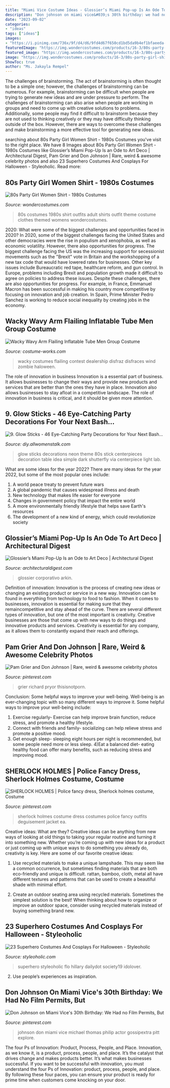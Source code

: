 ```yaml
---
title: "Miami Vice Costume Ideas - Glossier’s Miami Pop-up Is An Ode To Art Deco"
description: "Don johnson on miami vice&#039;s 30th birthday: we had no film permits, but"
date: "2023-09-02"
categories:
- "ideas"
tags: ["ideas"]
images:
- "https://i.pinimg.com/736x/9f/d4/d6/9fd4d67f650cd1bd5da9b4ef1bfaeeda--police-fancy-dress-halloween-horror.jpg"
featuredImage: "https://img.wondercostumes.com/products/16-3/80s-party-girl-shirt-.jpg"
featured_image: "https://img.wondercostumes.com/products/16-3/80s-party-girl-shirt-.jpg"
image: "https://img.wondercostumes.com/products/16-3/80s-party-girl-shirt-.jpg"
ShowToc: true
author: "Ms. Jakayla Rempel"
---
```



The challenges of brainstorming.
The act of brainstorming is often thought to be a simple one; however, the challenges of brainstorming can be numerous. For example, brainstorming can be difficult when people are trying to generate new ideas and are under pressure to perform. The challenges of brainstorming can also arise when people are working in groups and need to come up with creative solutions to problems. Additionally, some people may find it difficult to brainstorm because they are not used to thinking creatively or they may have difficulty thinking outside of the box. However, there are ways to overcome these challenges and make brainstorming a more effective tool for generating new ideas.

	

		
searching about 80s Party Girl Women Shirt - 1980s Costumes you've visit to the right place. We have 8 Images about 80s Party Girl Women Shirt - 1980s Costumes like Glossier’s Miami Pop-Up Is an Ode to Art Deco | Architectural Digest, Pam Grier and Don Johnson | Rare, weird &amp; awesome celebrity photos and also 23 Superhero Costumes And Cosplays For Halloween - Styleoholic. Read more:
		
    
## 80s Party Girl Women Shirt - 1980s Costumes

<img loading=lazy src="https://img.wondercostumes.com/products/16-3/80s-party-girl-shirt-.jpg" onerror="this.onerror=null;this.src='https://tse1.mm.bing.net/th?id=OIP.Lmcv2U1NisjOTHK4w9tzRgHaKX&amp;pid=15.1';" alt="80s Party Girl Women Shirt - 1980s Costumes">

_Source: wondercostumes.com_

>80s costumes 1980s shirt outfits adult shirts outfit theme costume clothes themed womens wondercostumes. 

	

2020: What were some of the biggest challenges and opportunities faced in 2020?
In 2020, some of the biggest challenges facing the United States and other democracies were the rise in populism and xenophobia, as well as economic volatility. However, there also opportunities for progress. The biggest challenge facing the US was the increasing support for secessionist movements such as the "Brexit" vote in Britain and the workshopping of a new tax code that would have lowered rates for businesses. Other key issues include Bureaucratic red tape, healthcare reform, and gun control. In Europe, problems including Brexit and population growth made it difficult to agree on policies to address these issues. Despite these challenges, there are also opportunities for progress. For example, in France, Emmanuel Macron has been successful in making his country more competitive by focusing on innovation and job creation. In Spain, Prime Minister Pedro Sanchez is working to reduce social inequality by creating jobs in the economy.

    
## Wacky Wavy Arm Flailing Inflatable Tube Men Group Costume

<img loading=lazy src="https://photos.costume-works.com/full/wacky_wavy_arm_flailing_inflatable_tube_men.jpg" onerror="this.onerror=null;this.src='https://tse3.mm.bing.net/th?id=OIP.-WK6BJUf_wlaOrBgp5H6LAHaJ3&amp;pid=15.1';" alt="Wacky Wavy Arm Flailing Inflatable Tube Men Group Costume">

_Source: costume-works.com_

>wacky costumes flailing contest dealership disfraz disfraces wind zombie haloween. 

	

The role of innovation in business
Innovation is a essential part of business. It allows businesses to change their ways and provide new products and services that are better than the ones they have in place. Innovation also allows businesses to stay afloat in a competitive landscape. The role of innovation in business is critical, and it should be given more attention.

    
## 9. Glow Sticks - 46 Eye-Catching Party Decorations For Your Next Bash…

<img loading=lazy src="http://img.allw.mn/content/dp/f0/wigqgpg0.jpg" onerror="this.onerror=null;this.src='https://tse4.mm.bing.net/th?id=OIP.SNtYddSTeiFUYaR0H-DL7gHaLE&amp;pid=15.1';" alt="9. Glow Sticks - 46 Eye-Catching Party Decorations for Your Next Bash…">

_Source: diy.allwomenstalk.com_

>glow sticks decorations neon theme 80s stick centerpieces decoration table idea simple dark shutterfly via centerpiece light lab. 

	

What are some ideas for the year 2022?
There are many ideas for the year 2022, but some of the most popular ones include: 
1. A world peace treaty to prevent future wars 
2. A global pandemic that causes widespread illness and death 
3. New technology that makes life easier for everyone 
4. Changes in government policy that impact the entire world 
5. A more environmentally friendly lifestyle that helps save Earth's resources 
6. The development of a new kind of energy, which could revolutionize society 

    
## Glossier’s Miami Pop-Up Is An Ode To Art Deco | Architectural Digest

<img loading=lazy src="https://media.architecturaldigest.com/photos/5c98efc2bb1a37443277858d/master/pass/Glossier_Miami-2019_03.jpg" onerror="this.onerror=null;this.src='https://tse2.mm.bing.net/th?id=OIP.p9592KswKtssgXLNmi-UIAHaGX&amp;pid=15.1';" alt="Glossier’s Miami Pop-Up Is an Ode to Art Deco | Architectural Digest">

_Source: architecturaldigest.com_

>glossier corporativo arkin. 

	

Definition of innovation:
Innovation is the process of creating new ideas or changing an existing product or service in a new way. Innovation can be found in everything from technology to food to fashion. When it comes to businesses, innovation is essential for making sure that they remaincompetitive and stay ahead of the curve. There are several different types of innovation, but one of the most important is creativity. Creative businesses are those that come up with new ways to do things and innovative products and services. Creativity is essential for any company, as it allows them to constantly expand their reach and offerings.

    
## Pam Grier And Don Johnson | Rare, Weird &amp; Awesome Celebrity Photos

<img loading=lazy src="https://i.pinimg.com/474x/14/d5/30/14d530dc3437e20f450e76436b9d6457--don-johnson-miami-vice.jpg" onerror="this.onerror=null;this.src='https://tse2.mm.bing.net/th?id=OIP.p_rlnKz8tno8ZQCXHWzO2AAAAA&amp;pid=15.1';" alt="Pam Grier and Don Johnson | Rare, weird &amp; awesome celebrity photos">

_Source: pinterest.com_

>grier richard pryor thisisnotporn. 

	

Conclusion: Some helpful ways to improve your well-being.
Well-being is an ever-changing topic with so many different ways to improve it. Some helpful ways to improve your well-being include: 
1) Exercise regularly- Exercise can help improve brain function, reduce stress, and promote a healthy lifestyle. 
2) Connect with friends and family- socializing can help relieve stress and promote a positive mood. 
3) Get enough sleep- sleeping eight hours per night is recommended, but some people need more or less sleep. 
4)Eat a balanced diet- eating healthy food can offer many benefits, such as reducing stress and improving mood.

    
## SHERLOCK HOLMES | Police Fancy Dress, Sherlock Holmes Costume, Costume

<img loading=lazy src="https://i.pinimg.com/736x/9f/d4/d6/9fd4d67f650cd1bd5da9b4ef1bfaeeda--police-fancy-dress-halloween-horror.jpg" onerror="this.onerror=null;this.src='https://tse4.mm.bing.net/th?id=OIP.hhIZvx9hS6NXC_sOLb9XiwAAAA&amp;pid=15.1';" alt="SHERLOCK HOLMES | Police fancy dress, Sherlock holmes costume, Costume">

_Source: pinterest.com_

>sherlock holmes costume dress costumes police fancy outfits deguisement jacket ea. 

	

Creative ideas: What are they?
Creative ideas can be anything from new ways of looking at old things to taking your regular routine and turning it into something new. Whether you’re coming up with new ideas for a product or just coming up with unique ways to do something you already do, creativity is key. Here are some of our favorite creative ideas: 
1. Use recycled materials to make a unique lampshade. This may seem like a common occurrence, but sometimes finding materials that are both eco-friendly and unique is difficult. rattan, bamboo, cloth, metal all have different textures and patterns that can be used to create a beautiful shade with minimal effort. 

2. Create an outdoor seating area using recycled materials. Sometimes the simplest solution is the best! When thinking about how to organize or improve an outdoor space, consider using recycled materials instead of buying something brand new.

    
## 23 Superhero Costumes And Cosplays For Halloween - Styleoholic

<img loading=lazy src="https://i.styleoholic.com/2016/09/15-Joker-and-Harley-Quinn-couple-look.jpg" onerror="this.onerror=null;this.src='https://tse4.mm.bing.net/th?id=OIP.eG-e6p8kmlAXpif1n2-VyAHaLH&amp;pid=15.1';" alt="23 Superhero Costumes And Cosplays For Halloween - Styleoholic">

_Source: styleoholic.com_

>superhero styleoholic flo hillary dailydot society19 idolover. 

	

2. Use people’s experiences as inspiration.

    
## Don Johnson On Miami Vice&#039;s 30th Birthday: We Had No Film Permits, But

<img loading=lazy src="https://i.pinimg.com/originals/18/b5/8d/18b58ddd30bda2956e6122384d6731e7.jpg" onerror="this.onerror=null;this.src='https://tse4.mm.bing.net/th?id=OIP.DMZoDTeZIcEPAj6KgvVEewHaLH&amp;pid=15.1';" alt="Don Johnson on Miami Vice&#039;s 30th Birthday: We Had no Film Permits, But">

_Source: pinterest.com_

>johnson don miami vice michael thomas philip actor gossipextra pitt explore. 

	

The four Ps of Innovation: Product, Process, People, and Place.
Innovation, as we know it, is a product, process, people, and place. It’s the catalyst that drives change and makes products better. It’s what makes businesses successful.
If you want to be successful with innovation, you must understand the four Ps of Innovation: product, process, people, and place. By following these four paces, you can ensure your product is ready for prime time when customers come knocking on your door.

